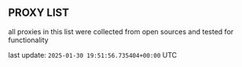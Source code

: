 ## PROXY LIST

all proxies in this list were collected from open sources and tested for functionality

last update: `2025-01-30 19:51:56.735404+00:00` UTC